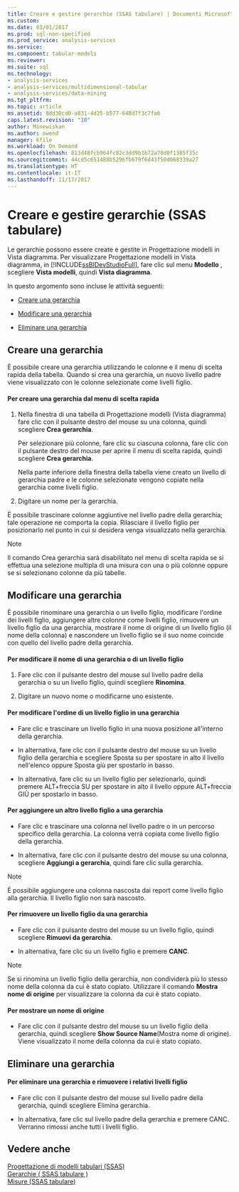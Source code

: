 ```yaml
---
title: Creare e gestire gerarchie (SSAS tabulare) | Documenti Microsoft
ms.custom: 
ms.date: 03/01/2017
ms.prod: sql-non-specified
ms.prod_service: analysis-services
ms.service: 
ms.component: tabular-models
ms.reviewer: 
ms.suite: sql
ms.technology:
- analysis-services
- analysis-services/multidimensional-tabular
- analysis-services/data-mining
ms.tgt_pltfrm: 
ms.topic: article
ms.assetid: 8dd30cd0-a831-4d25-b577-648d7f3c7fa6
caps.latest.revision: "10"
author: Minewiskan
ms.author: owend
manager: kfile
ms.workload: On Demand
ms.openlocfilehash: 813d48fcb964fc82c3dd9b1b72a70d0f1385f35c
ms.sourcegitcommit: 44cd5c651488b5296fb679f6d43f50d068339a27
ms.translationtype: HT
ms.contentlocale: it-IT
ms.lasthandoff: 11/17/2017
---
```

# <a name="create-and-manage-hierarchies-ssas-tabular"></a>Creare e gestire gerarchie (SSAS tabulare)
  Le gerarchie possono essere create e gestite in Progettazione modelli in Vista diagramma. Per visualizzare Progettazione modelli in Vista diagramma, in [!INCLUDE[ssBIDevStudioFull](../../includes/ssbidevstudiofull-md.md)], fare clic sul menu **Modello** , scegliere **Vista modelli**, quindi **Vista diagramma**.  
  
 In questo argomento sono incluse le attività seguenti:  
  
-   [Creare una gerarchia](#bkmk_create)  
  
-   [Modificare una gerarchia](#bkmk_edit)  
  
-   [Eliminare una gerarchia](#bkmk_delete)  
  
##  <a name="bkmk_create"></a> Creare una gerarchia  
 È possibile creare una gerarchia utilizzando le colonne e il menu di scelta rapida della tabella. Quando si crea una gerarchia, un nuovo livello padre viene visualizzato con le colonne selezionate come livelli figlio.  
  
#### <a name="to-create-a-hierarchy-from-the-context-menu"></a>Per creare una gerarchia dal menu di scelta rapida  
  
1.  Nella finestra di una tabella di Progettazione modelli (Vista diagramma) fare clic con il pulsante destro del mouse su una colonna, quindi scegliere **Crea gerarchia**.  
  
     Per selezionare più colonne, fare clic su ciascuna colonna, fare clic con il pulsante destro del mouse per aprire il menu di scelta rapida, quindi scegliere **Crea gerarchia**.  
  
     Nella parte inferiore della finestra della tabella viene creato un livello di gerarchia padre e le colonne selezionate vengono copiate nella gerarchia come livelli figlio.  
  
2.  Digitare un nome per la gerarchia.  
  
 È possibile trascinare colonne aggiuntive nel livello padre della gerarchia; tale operazione ne comporta la copia. Rilasciare il livello figlio per posizionarlo nel punto in cui si desidera venga visualizzato nella gerarchia.  
  
> [!NOTE]  
>  Il comando Crea gerarchia sarà disabilitato nel menu di scelta rapida se si effettua una selezione multipla di una misura con una o più colonne oppure se si selezionano colonne da più tabelle.  
  
##  <a name="bkmk_edit"></a> Modificare una gerarchia  
 È possibile rinominare una gerarchia o un livello figlio, modificare l'ordine dei livelli figlio, aggiungere altre colonne come livelli figlio, rimuovere un livello figlio da una gerarchia, mostrare il nome di origine di un livello figlio (il nome della colonna) e nascondere un livello figlio se il suo nome coincide con quello del livello padre della gerarchia.  
  
#### <a name="to-change-the-name-of-a-hierarchy-or-child-level"></a>Per modificare il nome di una gerarchia o di un livello figlio  
  
1.  Fare clic con il pulsante destro del mouse sul livello padre della gerarchia o su un livello figlio, quindi scegliere **Rinomina**.  
  
2.  Digitare un nuovo nome o modificarne uno esistente.  
  
#### <a name="to-change-the-order-of-a-child-level-in-a-hierarchy"></a>Per modificare l'ordine di un livello figlio in una gerarchia  
  
-   Fare clic e trascinare un livello figlio in una nuova posizione all'interno della gerarchia.  
  
-   In alternativa, fare clic con il pulsante destro del mouse su un livello figlio della gerarchia e scegliere Sposta su per spostare in alto il livello nell'elenco oppure Sposta giù per spostarlo in basso.  
  
-   In alternativa, fare clic su un livello figlio per selezionarlo, quindi premere ALT+freccia SU per spostare in alto il livello oppure ALT+freccia GIÙ per spostarlo in basso.  
  
#### <a name="to-add-another-child-level-to-a-hierarchy"></a>Per aggiungere un altro livello figlio a una gerarchia  
  
-   Fare clic e trascinare una colonna nel livello padre o in un percorso specifico della gerarchia. La colonna verrà copiata come livello figlio della gerarchia.  
  
-   In alternativa, fare clic con il pulsante destro del mouse su una colonna, scegliere **Aggiungi a gerarchia**, quindi fare clic sulla gerarchia.  
  
> [!NOTE]  
>  È possibile aggiungere una colonna nascosta dai report come livello figlio alla gerarchia. Il livello figlio non sarà nascosto.  
  
#### <a name="to-remove-a-child-level-from-a-hierarchy"></a>Per rimuovere un livello figlio da una gerarchia  
  
-   Fare clic con il pulsante destro del mouse su un livello figlio, quindi scegliere **Rimuovi da gerarchia**.  
  
-   In alternativa, fare clic su un livello figlio e premere **CANC**.  
  
> [!NOTE]  
>  Se si rinomina un livello figlio della gerarchia, non condividerà più lo stesso nome della colonna da cui è stato copiato. Utilizzare il comando **Mostra nome di origine** per visualizzare la colonna da cui è stato copiato.  
  
#### <a name="to-show-a-source-name"></a>Per mostrare un nome di origine  
  
-   Fare clic con il pulsante destro del mouse su un livello figlio della gerarchia, quindi scegliere **Show Source Name**(Mostra nome di origine). Viene visualizzato il nome della colonna da cui è stato copiato.  
  
##  <a name="bkmk_delete"></a> Eliminare una gerarchia  
  
#### <a name="to-delete-a-hierarchy-and-remove-its-child-levels"></a>Per eliminare una gerarchia e rimuovere i relativi livelli figlio  
  
-   Fare clic con il pulsante destro del mouse sul livello padre della gerarchia, quindi scegliere Elimina gerarchia.  
  
-   In alternativa, fare clic sul livello padre della gerarchia e premere CANC. Verranno rimossi anche tutti i livelli figlio.  
  
## <a name="see-also"></a>Vedere anche  
 [Progettazione di modelli tabulari &#40;SSAS&#41;](../../analysis-services/tabular-models/tabular-model-designer-ssas.md)   
 [Gerarchie &#40; SSAS tabulare &#41;](../../analysis-services/tabular-models/hierarchies-ssas-tabular.md)   
 [Misure &#40;SSAS tabulare&#41;](../../analysis-services/tabular-models/measures-ssas-tabular.md)  
  
  
